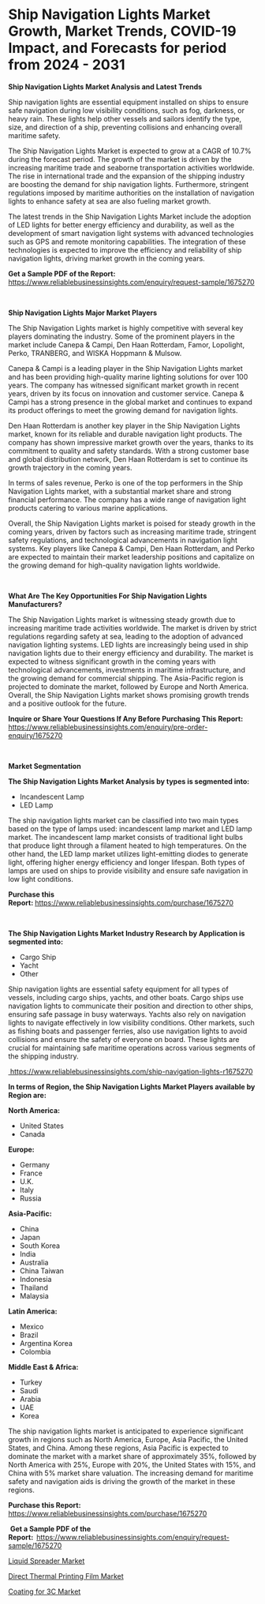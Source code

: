<p><h1>Ship Navigation Lights Market Growth, Market Trends, COVID-19 Impact, and Forecasts for period from 2024 - 2031</h1></p><p><strong>Ship Navigation Lights Market Analysis and Latest Trends</strong></p>
<p><p>Ship navigation lights are essential equipment installed on ships to ensure safe navigation during low visibility conditions, such as fog, darkness, or heavy rain. These lights help other vessels and sailors identify the type, size, and direction of a ship, preventing collisions and enhancing overall maritime safety.</p><p>The Ship Navigation Lights Market is expected to grow at a CAGR of 10.7% during the forecast period. The growth of the market is driven by the increasing maritime trade and seaborne transportation activities worldwide. The rise in international trade and the expansion of the shipping industry are boosting the demand for ship navigation lights. Furthermore, stringent regulations imposed by maritime authorities on the installation of navigation lights to enhance safety at sea are also fueling market growth.</p><p>The latest trends in the Ship Navigation Lights Market include the adoption of LED lights for better energy efficiency and durability, as well as the development of smart navigation light systems with advanced technologies such as GPS and remote monitoring capabilities. The integration of these technologies is expected to improve the efficiency and reliability of ship navigation lights, driving market growth in the coming years.</p></p>
<p><strong>Get a Sample PDF of the Report:&nbsp;</strong> <a href="https://www.reliablebusinessinsights.com/enquiry/request-sample/1675270">https://www.reliablebusinessinsights.com/enquiry/request-sample/1675270</a></p>
<p>&nbsp;</p>
<p><strong>Ship Navigation Lights Major Market Players</strong></p>
<p><p>The Ship Navigation Lights market is highly competitive with several key players dominating the industry. Some of the prominent players in the market include Canepa & Campi, Den Haan Rotterdam, Famor, Lopolight, Perko, TRANBERG, and WISKA Hoppmann & Mulsow.</p><p>Canepa & Campi is a leading player in the Ship Navigation Lights market and has been providing high-quality marine lighting solutions for over 100 years. The company has witnessed significant market growth in recent years, driven by its focus on innovation and customer service. Canepa & Campi has a strong presence in the global market and continues to expand its product offerings to meet the growing demand for navigation lights.</p><p>Den Haan Rotterdam is another key player in the Ship Navigation Lights market, known for its reliable and durable navigation light products. The company has shown impressive market growth over the years, thanks to its commitment to quality and safety standards. With a strong customer base and global distribution network, Den Haan Rotterdam is set to continue its growth trajectory in the coming years.</p><p>In terms of sales revenue, Perko is one of the top performers in the Ship Navigation Lights market, with a substantial market share and strong financial performance. The company has a wide range of navigation light products catering to various marine applications.</p><p>Overall, the Ship Navigation Lights market is poised for steady growth in the coming years, driven by factors such as increasing maritime trade, stringent safety regulations, and technological advancements in navigation light systems. Key players like Canepa & Campi, Den Haan Rotterdam, and Perko are expected to maintain their market leadership positions and capitalize on the growing demand for high-quality navigation lights worldwide.</p></p>
<p>&nbsp;</p>
<p><strong>What Are The Key Opportunities For Ship Navigation Lights Manufacturers?</strong></p>
<p><p>The Ship Navigation Lights market is witnessing steady growth due to increasing maritime trade activities worldwide. The market is driven by strict regulations regarding safety at sea, leading to the adoption of advanced navigation lighting systems. LED lights are increasingly being used in ship navigation lights due to their energy efficiency and durability. The market is expected to witness significant growth in the coming years with technological advancements, investments in maritime infrastructure, and the growing demand for commercial shipping. The Asia-Pacific region is projected to dominate the market, followed by Europe and North America. Overall, the Ship Navigation Lights market shows promising growth trends and a positive outlook for the future.</p></p>
<p><strong>Inquire or Share Your Questions If Any Before Purchasing This Report:</strong> <a href="https://www.reliablebusinessinsights.com/enquiry/pre-order-enquiry/1675270">https://www.reliablebusinessinsights.com/enquiry/pre-order-enquiry/1675270</a></p>
<p>&nbsp;</p>
<p><strong>Market Segmentation</strong></p>
<p><strong>The Ship Navigation Lights Market Analysis by types is segmented into:</strong></p>
<p><ul><li>Incandescent Lamp</li><li>LED Lamp</li></ul></p>
<p><p>The ship navigation lights market can be classified into two main types based on the type of lamps used: incandescent lamp market and LED lamp market. The incandescent lamp market consists of traditional light bulbs that produce light through a filament heated to high temperatures. On the other hand, the LED lamp market utilizes light-emitting diodes to generate light, offering higher energy efficiency and longer lifespan. Both types of lamps are used on ships to provide visibility and ensure safe navigation in low light conditions.</p></p>
<p><strong>Purchase this Report:&nbsp;</strong><a href="https://www.reliablebusinessinsights.com/purchase/1675270">https://www.reliablebusinessinsights.com/purchase/1675270</a></p>
<p>&nbsp;</p>
<p><strong>The Ship Navigation Lights Market Industry Research by Application is segmented into:</strong></p>
<p><ul><li>Cargo Ship</li><li>Yacht</li><li>Other</li></ul></p>
<p><p>Ship navigation lights are essential safety equipment for all types of vessels, including cargo ships, yachts, and other boats. Cargo ships use navigation lights to communicate their position and direction to other ships, ensuring safe passage in busy waterways. Yachts also rely on navigation lights to navigate effectively in low visibility conditions. Other markets, such as fishing boats and passenger ferries, also use navigation lights to avoid collisions and ensure the safety of everyone on board. These lights are crucial for maintaining safe maritime operations across various segments of the shipping industry.</p></p>
<p><a href="https://www.reliablebusinessinsights.com/ship-navigation-lights-r1675270">&nbsp;https://www.reliablebusinessinsights.com/ship-navigation-lights-r1675270</a></p>
<p><strong>In terms of Region, the Ship Navigation Lights Market Players available by Region are:</strong></p>
<p>
    <p> <strong> North America: </strong>
        <ul>
            <li>United States</li>
            <li>Canada</li>
        </ul>
        </p> 
    <p> <strong> Europe: </strong>
        <ul>
            <li>Germany</li>
            <li>France</li>
            <li>U.K.</li>
            <li>Italy</li>
            <li>Russia</li>
        </ul>
        </p> 
    <p> <strong> Asia-Pacific: </strong>
        <ul>
            <li>China</li>
            <li>Japan</li>
            <li>South Korea</li>
            <li>India</li>
            <li>Australia</li>
            <li>China Taiwan</li>
            <li>Indonesia</li>
            <li>Thailand</li>
            <li>Malaysia</li>
        </ul>
        </p> 
    <p> <strong> Latin America: </strong>
        <ul>
            <li>Mexico</li>
            <li>Brazil</li>
            <li>Argentina Korea</li>
            <li>Colombia</li>
        </ul>
        </p> 
    <p> <strong> Middle East & Africa: </strong>
        <ul>
            <li>Turkey</li>
            <li>Saudi</li>
            <li>Arabia</li>
            <li>UAE</li>
            <li>Korea</li>
        </ul>
    </p>
    </p>
<p><p>The ship navigation lights market is anticipated to experience significant growth in regions such as North America, Europe, Asia Pacific, the United States, and China. Among these regions, Asia Pacific is expected to dominate the market with a market share of approximately 35%, followed by North America with 25%, Europe with 20%, the United States with 15%, and China with 5% market share valuation. The increasing demand for maritime safety and navigation aids is driving the growth of the market in these regions.</p></p>
<p><strong>Purchase this Report: </strong><a href="https://www.reliablebusinessinsights.com/purchase/1675270">https://www.reliablebusinessinsights.com/purchase/1675270</a></p>
<p>&nbsp;<strong>Get a Sample PDF of the Report:&nbsp;&nbsp;</strong><a href="https://www.reliablebusinessinsights.com/enquiry/request-sample/1675270">https://www.reliablebusinessinsights.com/enquiry/request-sample/1675270</a></p>
<p><strong></strong></p>
<p><p><a href="https://github.com/sonuprakash1/Market-Research-Report-List-3/blob/main/liquid-spreader-market.md">Liquid Spreader Market</a></p><p><a href="https://www.linkedin.com/pulse/direct-thermal-printing-film-market-size-amp-share-analysis-wnjge">Direct Thermal Printing Film Market</a></p><p><a href="https://www.linkedin.com/pulse/global-coating-3c-market-size-trends-analysis-regional-outlook-kpwhe">Coating for 3C Market</a></p></p>